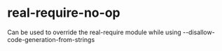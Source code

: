 # real-require-no-op
Can be used to override the real-require module while using --disallow-code-generation-from-strings
